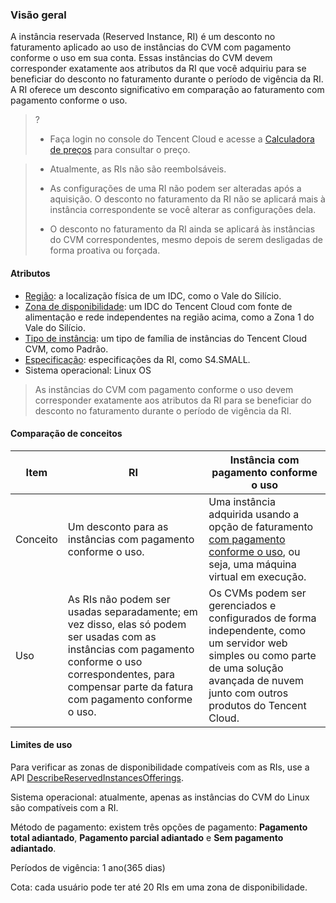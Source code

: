 ### Visão geral

A instância reservada (Reserved Instance, RI) é um desconto no faturamento aplicado ao uso de instâncias do CVM com pagamento conforme o uso em sua conta. Essas instâncias do CVM devem corresponder exatamente aos atributos da RI que você adquiriu para se beneficiar do desconto no faturamento durante o período de vigência da RI. A RI oferece um desconto significativo em comparação ao faturamento com pagamento conforme o uso.
>? 
>- Faça login no console do Tencent Cloud e acesse a [Calculadora de preços](https://intl.cloud.tencent.com/pricing/cvm) para consultar o preço.

>- Atualmente, as RIs não são reembolsáveis.
>
>- As configurações de uma RI não podem ser alteradas após a aquisição. O desconto no faturamento da RI não se aplicará mais à instância correspondente se você alterar as configurações dela.
>
>- O desconto no faturamento da RI ainda se aplicará às instâncias do CVM correspondentes, mesmo depois de serem desligadas de forma proativa ou forçada.

#### Atributos

- [Região](https://intl.cloud.tencent.com/document/product/213/6091): a localização física de um IDC, como o Vale do Silício.
- [Zona de disponibilidade](https://intl.cloud.tencent.com/document/product/213/6091): um IDC do Tencent Cloud com fonte de alimentação e rede independentes na região acima, como a Zona 1 do Vale do Silício.
- [Tipo de instância](https://intl.cloud.tencent.com/document/product/213/11518): um tipo de família de instâncias do Tencent Cloud CVM, como Padrão.
- [Especificação](https://intl.cloud.tencent.com/document/product/213/11518): especificações da RI, como S4.SMALL. 
- Sistema operacional: Linux OS

> As instâncias do CVM com pagamento conforme o uso devem corresponder exatamente aos atributos da RI para se beneficiar do desconto no faturamento durante o período de vigência da RI.

#### Comparação de conceitos

| Item   | RI      | Instância com pagamento conforme o uso         |
| -------- | ---------- | ---------- |
| Conceito     | Um desconto para as instâncias com pagamento conforme o uso.       | Uma instância adquirida usando a opção de faturamento [com pagamento conforme o uso](https://intl.cloud.tencent.com/document/product/213/2179), ou seja, uma máquina virtual em execução. |
| Uso | As RIs não podem ser usadas separadamente; em vez disso, elas só podem ser usadas com as instâncias com pagamento conforme o uso correspondentes, para compensar parte da fatura com pagamento conforme o uso. | Os CVMs podem ser gerenciados e configurados de forma independente, como um servidor web simples ou como parte de uma solução avançada de nuvem junto com outros produtos do Tencent Cloud. |

#### Limites de uso

Para verificar as zonas de disponibilidade compatíveis com as RIs, use a API [DescribeReservedInstancesOfferings](https://intl.cloud.tencent.com/document/product/213/30575).

Sistema operacional: atualmente, apenas as instâncias do CVM do Linux são compatíveis com a RI.

Método de pagamento: existem três opções de pagamento: **Pagamento total adiantado**, **Pagamento parcial adiantado** e **Sem pagamento adiantado**.

Períodos de vigência: 1 ano(365 dias)

Cota: cada usuário pode ter até 20 RIs em uma zona de disponibilidade.
